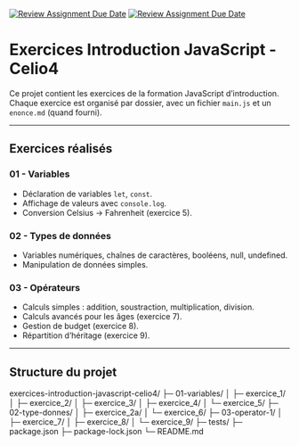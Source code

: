 [![Review Assignment Due Date](https://classroom.github.com/assets/deadline-readme-button-22041afd0340ce965d47ae6ef1cefeee28c7c493a6346c4f15d667ab976d596c.svg)](https://classroom.github.com/a/3CuFvRug)
[![Review Assignment Due Date](https://classroom.github.com/assets/deadline-readme-button-22041afd0340ce965d47ae6ef1cefeee28c7c493a6346c4f15d667ab976d596c.svg)](https://classroom.github.com/a/XcPzNgfQ)

# Exercices Introduction JavaScript - Celio4

Ce projet contient les exercices de la formation JavaScript d’introduction. Chaque exercice est organisé par dossier, avec un fichier `main.js` et un `enonce.md` (quand fourni).

---

## Exercices réalisés

### 01 - Variables
- Déclaration de variables `let`, `const`.
- Affichage de valeurs avec `console.log`.
- Conversion Celsius → Fahrenheit (exercice 5).

### 02 - Types de données
- Variables numériques, chaînes de caractères, booléens, null, undefined.
- Manipulation de données simples.

### 03 - Opérateurs
- Calculs simples : addition, soustraction, multiplication, division.
- Calculs avancés pour les âges (exercice 7).
- Gestion de budget (exercice 8).
- Répartition d’héritage (exercice 9).

---

## Structure du projet

exercices-introduction-javascript-celio4/
├─ 01-variables/
│ ├─ exercice_1/
│ ├─ exercice_2/
│ ├─ exercice_3/
│ ├─ exercice_4/
│ └─ exercice_5/
├─ 02-type-donnes/
│ ├─ exercice_2a/
│ └─ exercice_6/
├─ 03-operator-1/
│ ├─ exercice_7/
│ ├─ exercice_8/
│ └─ exercice_9/
├─ tests/
├─ package.json
├─ package-lock.json
└─ README.md